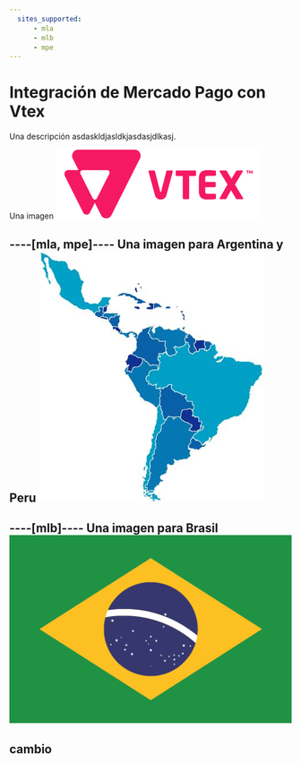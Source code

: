 ```yaml
---
  sites_supported:
      - mla
      - mlb 
      - mpe
---
```


# Integración de Mercado Pago con Vtex

Una descripción asdaskldjasldkjasdasjdlkasj.

Una imagen ![nombredelaimagen](/images/vtex.png)

----[mla, mpe]----
Una imagen para Argentina y Peru 
![nombredelaimagen](/images/latam.jpg)
------------

----[mlb]----
Una imagen para Brasil
![nombredelaimagen](/images/brasil.png)
------------
## cambio
